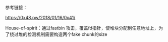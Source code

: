 参考链接：

https://0x48.pw/2018/01/16/0x41/

House-of-spirit：通过fastbin 攻击，覆盖fd指针，使堆块分配到任意地址上，为了绕过堆的检测机制需要构造两个fake chunk的size